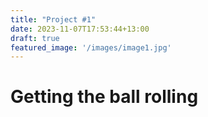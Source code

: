 ```yaml
---
title: "Project #1"
date: 2023-11-07T17:53:44+13:00
draft: true
featured_image: '/images/image1.jpg'
---
```


# Getting the ball rolling
